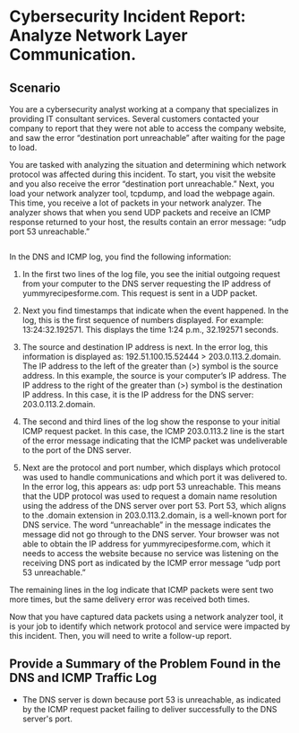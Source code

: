 # Cybersecurity Incident Report: Analyze Network Layer Communication.
## Scenario
You are a cybersecurity analyst working at a company that specializes in providing IT consultant services. Several customers contacted your company to report that they were not able to access the company website, and saw the error “destination port unreachable” after waiting for the page to load.

You are tasked with analyzing the situation and determining which network protocol was affected during this incident. To start, you visit the website and you also receive the error “destination port unreachable.” Next, you load your network analyzer tool, tcpdump, and load the webpage again. This time, you receive a lot of packets in your network analyzer. The analyzer shows that when you send UDP packets and receive an ICMP response returned to your host, the results contain an error message: “udp port 53 unreachable.”

<img src="">

In the DNS and ICMP log, you find the following information:

1. In the first two lines of the log file, you see the initial outgoing request from your computer to the DNS server requesting the IP address of yummyrecipesforme.com. This request is sent in a UDP packet.

2. Next you find timestamps that indicate when the event happened. In the log, this is the first sequence of numbers displayed. For example: 13:24:32.192571. This displays the time 1:24 p.m., 32.192571 seconds.

3. The source and destination IP address is next. In the error log, this information is displayed as: 192.51.100.15.52444 > 203.0.113.2.domain. The IP address to the left of the greater than (>) symbol is the source address. In this example, the source is your computer’s IP address. The IP address to the right of the greater than (>) symbol is the destination IP address. In this case, it is the IP address for the DNS server: 203.0.113.2.domain.

4. The second and third lines of the log show the response to your initial ICMP request packet. In this case, the ICMP 203.0.113.2 line is the start of the error message indicating that the ICMP packet was undeliverable to the port of the DNS server.

5. Next are the protocol and port number, which displays which protocol was used to handle communications and which port it was delivered to. In the error log, this appears as: udp port 53 unreachable. This means that the UDP protocol was used to request a domain name resolution using the address of the DNS server over port 53. Port 53, which aligns to the .domain extension in 203.0.113.2.domain, is a well-known port for DNS service. The word “unreachable” in the message indicates the message did not go through to the DNS server. Your browser was not able to obtain the IP address for yummyrecipesforme.com, which it needs to access the website because no service was listening on the receiving DNS port as indicated by the ICMP error message “udp port 53 unreachable.”

The remaining lines in the log indicate that ICMP packets were sent two more times, but the same delivery error was received both times.

Now that you have captured data packets using a network analyzer tool, it is your job to identify which network protocol and service were impacted by this incident. Then, you will need to write a follow-up report.

## Provide a Summary of the Problem Found in the DNS and ICMP Traffic Log

- The DNS server is down because port 53 is unreachable, as indicated by the ICMP request packet failing to deliver successfully to the DNS server's port.